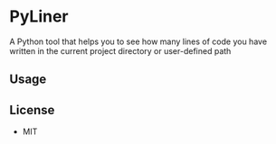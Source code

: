 # PyLiner
A Python tool that helps you to see how many lines of code you have written in the current project directory or user-defined path

## Usage

## License
* MIT
